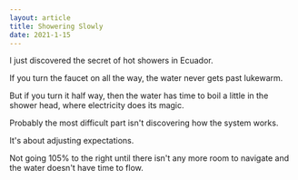 ```yaml
---
layout: article
title: Showering Slowly
date: 2021-1-15
---
```


I just discovered the secret of hot showers in Ecuador.

If you turn the faucet on all the way, the water never gets past lukewarm.

But if you turn it half way, then the water has time to boil a little in the shower head, where electricity does its magic.

Probably the most difficult part isn't discovering how the system works.

It's about adjusting expectations.

Not going 105% to the right until there isn't any more room to navigate and the water doesn't have time to flow.
